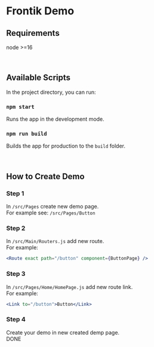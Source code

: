 # Frontik Demo

## Requirements

node >=16

<br/>

## Available Scripts

In the project directory, you can run:

### `npm start`

Runs the app in the development mode.

### `npm run build`

Builds the app for production to the `build` folder.

<br/>

## How to Create Demo

### Step 1

In `/src/Pages` create new demo page.  
For example see: `/src/Pages/Button`

### Step 2

In `/src/Main/Routers.js` add new route.  
For example:

```jsx
<Route exact path="/button" component={ButtonPage} />
```

### Step 3

In `/src/Pages/Home/HomePage.js` add new route link.  
For example:

```jsx
<Link to="/button">Button</Link>
```

### Step 4

Create your demo in new created demp page.  
DONE
